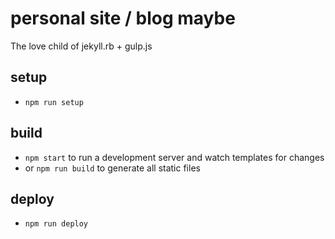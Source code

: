 # personal site / blog maybe

The love child of jekyll.rb + gulp.js

## setup

  * `npm run setup`

## build

  * `npm start` to run a development server and watch templates for changes
  * or `npm run build` to generate all static files

## deploy

  * `npm run deploy`

